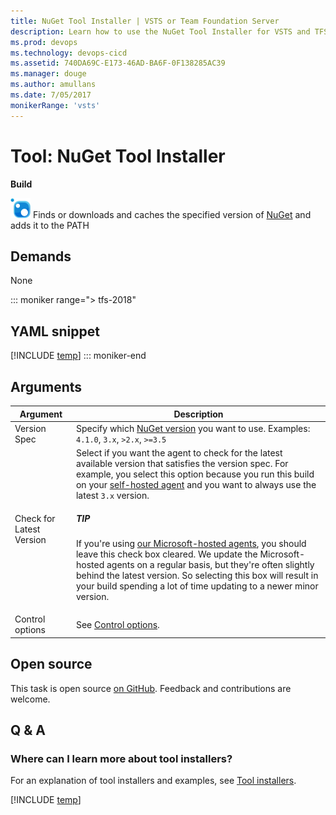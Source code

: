 ```yaml
---
title: NuGet Tool Installer | VSTS or Team Foundation Server
description: Learn how to use the NuGet Tool Installer for VSTS and TFS to find, download, and cache the specified version of NuGet.
ms.prod: devops
ms.technology: devops-cicd
ms.assetid: 740DA69C-E173-46AD-BA6F-0F138285AC39
ms.manager: douge
ms.author: amullans
ms.date: 7/05/2017
monikerRange: 'vsts'
---
```


# Tool: NuGet Tool Installer

**Build**

![icon](_img/nuget.png) Finds or downloads and caches the specified version of [NuGet](https://nuget.org/) and adds it to the PATH

## Demands

None

::: moniker range="> tfs-2018"
## YAML snippet
[!INCLUDE [temp](../_shared/yaml/NuGetToolInstallerV0.md)]
::: moniker-end

## Arguments

| Argument | Description |
|----------|-------------|
| Version Spec | Specify which [NuGet version](https://dist.nuget.org/tools.json) you want to use. Examples: `4.1.0`, `3.x`, `>2.x`, `>=3.5` |
| Check for Latest Version | Select if you want the agent to check for the latest available version that satisfies the version spec. For example, you select this option because you run this build on your [self-hosted agent](../../agents/agents.md#install) and you want to always use the latest `3.x` version. <div class="tip"><h5>TIP</h5><p>If you're using [our Microsoft-hosted agents](../../agents/hosted.md), you should leave this check box cleared. We update the Microsoft-hosted agents on a regular basis, but they're often slightly behind the latest version. So selecting this box will result in your build spending a lot of time updating to a newer minor version.</p></div>|
| Control options | See [Control options](../../process/tasks.md#controloptions). |

## Open source

This task is open source [on GitHub](https://github.com/Microsoft/vsts-tasks). Feedback and contributions are welcome.

## Q & A
<!-- BEGINSECTION class="md-qanda" -->

### Where can I learn more about tool installers?

For an explanation of tool installers and examples, see [Tool installers](../../process/tasks.md#tool-installers).

[!INCLUDE [temp](../../_shared/qa-agents.md)]

<!-- ENDSECTION -->

